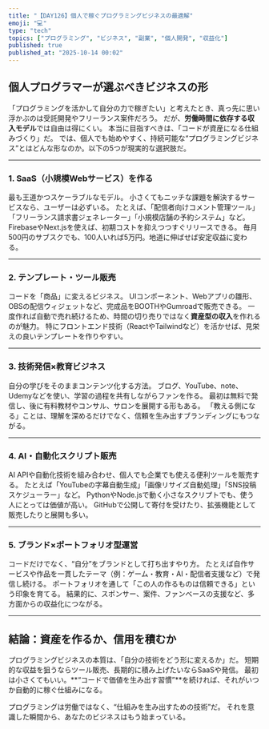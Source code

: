 ```yaml
---
title: "【DAY126】個人で稼ぐプログラミングビジネスの最適解"
emoji: "💻"
type: "tech"
topics: ["プログラミング", "ビジネス", "副業", "個人開発", "収益化"]
published: true
published_at: "2025-10-14 00:02"
---
```


## 個人プログラマーが選ぶべきビジネスの形

「プログラミングを活かして自分の力で稼ぎたい」と考えたとき、真っ先に思い浮かぶのは受託開発やフリーランス案件だろう。
だが、**労働時間に依存する収入モデル**では自由は得にくい。
本当に目指すべきは、「コードが資産になる仕組みづくり」だ。
では、個人でも始めやすく、持続可能な“プログラミングビジネス”とはどんな形なのか。以下の5つが現実的な選択肢だ。

---

### 1. SaaS（小規模Webサービス）を作る

最も王道かつスケーラブルなモデル。
小さくてもニッチな課題を解決するサービスなら、ユーザーは必ずいる。
たとえば、「配信者向けコメント管理ツール」「フリーランス請求書ジェネレーター」「小規模店舗の予約システム」など。
FirebaseやNext.jsを使えば、初期コストを抑えつつすぐリリースできる。
毎月500円のサブスクでも、100人いれば5万円。地道に伸ばせば安定収益に変わる。

---

### 2. テンプレート・ツール販売

コードを「商品」に変えるビジネス。
UIコンポーネント、Webアプリの雛形、OBSの配信ウィジェットなど、完成品をBOOTHやGumroadで販売できる。
一度作れば自動で売れ続けるため、時間の切り売りではなく**資産型の収入**を作れるのが魅力。
特にフロントエンド技術（ReactやTailwindなど）を活かせば、見栄えの良いテンプレートを作りやすい。

---

### 3. 技術発信×教育ビジネス

自分の学びをそのままコンテンツ化する方法。
ブログ、YouTube、note、Udemyなどを使い、学習の過程を共有しながらファンを作る。
最初は無料で発信し、後に有料教材やコンサル、サロンを展開する形もある。
「教える側になる」ことは、理解を深めるだけでなく、信頼を生み出すブランディングにもつながる。

---

### 4. AI・自動化スクリプト販売

AI APIや自動化技術を組み合わせ、個人でも企業でも使える便利ツールを販売する。
たとえば「YouTubeの字幕自動生成」「画像リサイズ自動処理」「SNS投稿スケジューラー」など。
PythonやNode.jsで動く小さなスクリプトでも、使う人にとっては価値が高い。
GitHubで公開して寄付を受けたり、拡張機能として販売したりと展開も多い。

---

### 5. ブランド×ポートフォリオ型運営

コードだけでなく、“自分”をブランドとして打ち出すやり方。
たとえば自作サービスや作品を一貫したテーマ（例：ゲーム・教育・AI・配信者支援など）で発信し続ける。
ポートフォリオを通して「この人の作るものは信頼できる」という印象を育てる。
結果的に、スポンサー、案件、ファンベースの支援など、多方面からの収益化につながる。

---

## 結論：資産を作るか、信用を積むか

プログラミングビジネスの本質は、「自分の技術をどう形に変えるか」だ。
短期的な収益を狙うならツール販売、長期的に積み上げたいならSaaSや発信。
最初は小さくてもいい。**“コードで価値を生み出す習慣”**を続ければ、それがいつか自動的に稼ぐ仕組みになる。

プログラミングは労働ではなく、“仕組みを生み出すための技術”だ。
それを意識した瞬間から、あなたのビジネスはもう始まっている。